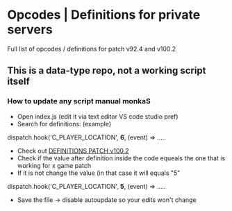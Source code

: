 # Opcodes | Definitions for private servers
Full list of opcodes / definitions for patch v92.4 and v100.2

## This is a data-type repo, not a working script itself


### How to update any script manual monkaS
* Open index.js (edit it via text editor VS code studio pref)
* Search for definitions: (example)

dispatch.hook('C_PLAYER_LOCATION', <b>6</b>, (event) => .....

* Check out [DEFINITIONS PATCH v100.2](https://github.com/ketchdrown/data-private-servers/tree/master/v100.02/definitions)
* Check if the value after definition inside the code equeals the one that is working for x game patch
* If it is not change the value (in that case it will equals "5"

dispatch.hook('C_PLAYER_LOCATION', <b>5</b>, (event) => .....

* Save the file -> disable autoupdate so your edits won't change
